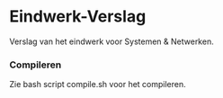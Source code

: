 Eindwerk-Verslag
================

Verslag van het eindwerk voor Systemen & Netwerken.

### Compileren ###

Zie bash script compile.sh voor het compileren.
